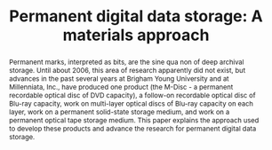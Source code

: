 ---
abstract: Permanent marks, interpreted as bits, are the sine qua non of deep archival
  storage. Until about 2006, this area of research apparently did not exist, but advances
  in the past several years at Brigham Young University and at Millenniata, Inc.,
  have produced one product (the M-Disc - a permanent recordable optical disc of DVD
  capacity), a follow-on recordable optical disc of Blu-ray capacity, work on multi-layer
  optical discs of Blu-ray capacity on each layer, work on a permanent solid-state
  storage medium, and work on a permanent optical tape storage medium. This paper
  explains the approach used to develop these products and advance the research for
  permanent digital data storage.
creators:
- M. Lunt, Barry
- Davis, Robert
- Hansen, Douglas
- R. Linford, Matthew
- Wang, Hao
- Dredge, John
date: null
document_url: https://services.phaidra.univie.ac.at/api/object/o:378053/download
grand_parent: iPRES
institutions: []
keywords:
- lisbon
landing_page_url: https://phaidra.univie.ac.at/o:378053
language: eng
layout: publication
license: CC BY-SA 2.0 AT
notes_url: null
parent: iPRES 2013
publication_type: paper
size: 680373
slides_url: null
source_name: iPRES
stream_url: null
title: 'Permanent digital data storage: A materials approach'
year: 2013
---